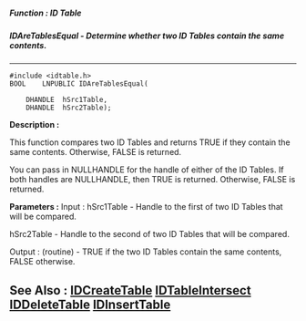 ##### Function : ID Table
##### IDAreTablesEqual - Determine whether two ID Tables contain the same contents.
---
```
#include <idtable.h>
BOOL	LNPUBLIC IDAreTablesEqual(

	DHANDLE  hSrc1Table,
	DHANDLE  hSrc2Table);
```
**Description :**

This function compares two ID Tables and returns TRUE if they contain the same 
contents.  Otherwise, FALSE is returned.  

You can pass in NULLHANDLE for the handle of either of the ID Tables.  If both 
handles are NULLHANDLE, then TRUE is returned.  Otherwise, FALSE is returned.

**Parameters :**
Input :
hSrc1Table  -  Handle to the first of two ID Tables that will be compared.

hSrc2Table  -  Handle to the second of two ID Tables that will be compared.

Output :
(routine)  -  TRUE if the two ID Tables contain the same contents, FALSE otherwise.



**See Also :**
[IDCreateTable](/reference/Func/IDCreateTable)
[IDTableIntersect](/reference/Func/IDTableIntersect)
[IDDeleteTable](/reference/Func/IDDeleteTable)
[IDInsertTable](/reference/Func/IDInsertTable)
---
